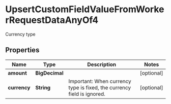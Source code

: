 

# UpsertCustomFieldValueFromWorkerRequestDataAnyOf4

Currency type

## Properties

| Name | Type | Description | Notes |
|------------ | ------------- | ------------- | -------------|
|**amount** | **BigDecimal** |  |  [optional] |
|**currency** | **String** | Important: When currency type is fixed, the currency field is ignored.  |  [optional] |



